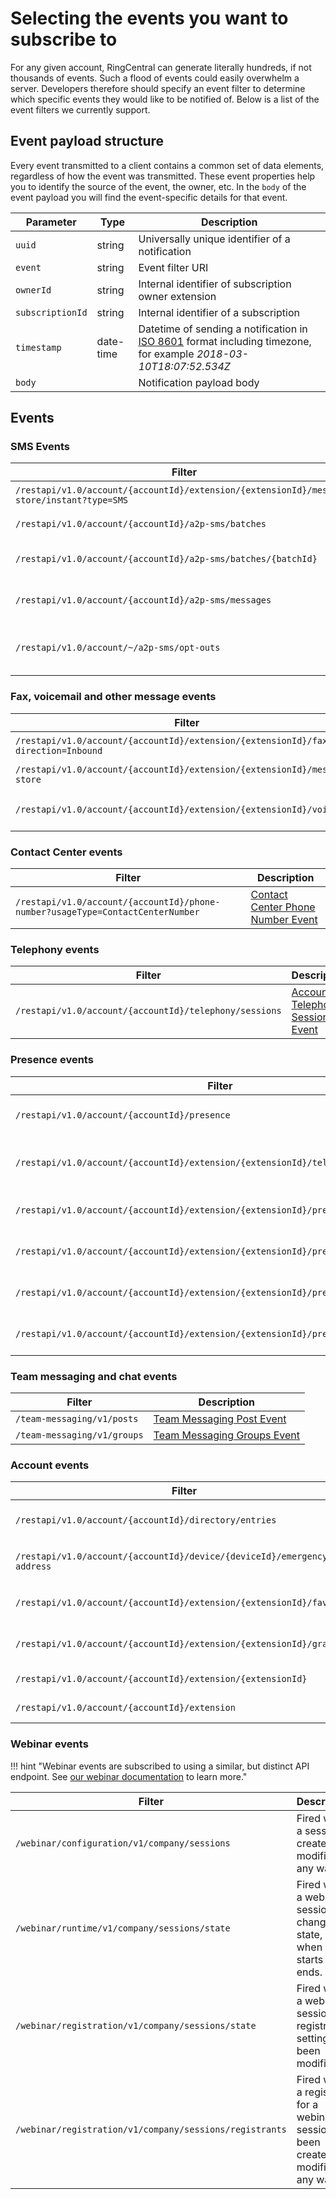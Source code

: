 # Selecting the events you want to subscribe to

For any given account, RingCentral can generate literally hundreds, if not thousands of events. Such a flood of events could easily overwhelm a server. Developers therefore should specify an event filter to determine which specific events they would like to be notified of. Below is a list of the event filters we currently support. 

## Event payload structure

Every event transmitted to a client contains a common set of data elements, regardless of how the event was transmitted. These event properties help you to identify the source of the event, the owner, etc. In the `body` of the event payload you will find the event-specific details for that event. 

| Parameter | Type | Description |
|-----------|------|-------------|
| `uuid` | string | Universally unique identifier of a notification |
| `event` | string | Event filter URI |
| `ownerId`	| string | Internal identifier of subscription owner extension |
| `subscriptionId` | string | Internal identifier of a subscription |
| `timestamp` | date-time | Datetime of sending a notification in [ISO 8601](https://en.wikipedia.org/wiki/ISO_8601) format including timezone, for example *2018-03-10T18:07:52.534Z* |
| `body` | | Notification payload body |

## Events

### SMS Events

| Filter | Description |
|--------|-------------|
| `/restapi/v1.0/account/{accountId}/extension/{extensionId}/message-store/instant?type=SMS` | [Inbound SMS Event](./instant-message/) |
| `/restapi/v1.0/account/{accountId}/a2p-sms/batches` | [Message Batch Event](./message-batch/) |
| `/restapi/v1.0/account/{accountId}/a2p-sms/batches/{batchId}` | [Specific Message Batch Event](./specific-message-batch/) |
| `/restapi/v1.0/account/{accountId}/a2p-sms/messages` | [Batch Messages Event](./batch-messages/) |
| `/restapi/v1.0/account/~/a2p-sms/opt-outs` | [Batch Message Opt-Out Event](./batch-message-optout/) |

### Fax, voicemail and other message events

| Filter | Description |
|--------|-------------|
| `/restapi/v1.0/account/{accountId}/extension/{extensionId}/fax?direction=Inbound` | [Inbound Fax Event](./fax-message/) |
| `/restapi/v1.0/account/{accountId}/extension/{extensionId}/message-store` | [Message Event](./message/) |
| `/restapi/v1.0/account/{accountId}/extension/{extensionId}/voicemail` | [Voicemail Message Event](./voicemail-message/) |

### Contact Center events

| Filter | Description |
|--------|-------------|
| `/restapi/v1.0/account/{accountId}/phone-number?usageType=ContactCenterNumber` | [Contact Center Phone Number Event](./contact-center-phone-number/) |

### Telephony events

| Filter | Description |
|--------|-------------|
| `/restapi/v1.0/account/{accountId}/telephony/sessions` | [Account Telephony Sessions Event](./account-telephony-sessions/) |

### Presence events

| Filter | Description |
|--------|-------------|
| `/restapi/v1.0/account/{accountId}/presence` | [Account Presence Event](./account-presence/) |
| `/restapi/v1.0/account/{accountId}/extension/{extensionId}/telephony/sessions` | [Extension Telephony Sessions Event](./extension-telephony-sessions/) |
| `/restapi/v1.0/account/{accountId}/extension/{extensionId}/presence/dnd` | [Extension DND Status Event](./extension-dnd-status/) |
| `/restapi/v1.0/account/{accountId}/extension/{extensionId}/presence` | [Extension Presence Event](./extension-presence-event/) |
| `/restapi/v1.0/account/{accountId}/extension/{extensionId}/presence/line/presence` | [Extension Presence Event](./extension-presence/) |
| `/restapi/v1.0/account/{accountId}/extension/{extensionId}/presence/line` | [Extension Presence Line Event](./extension-presence-line/) |

### Team messaging and chat events

| Filter | Description |
|--------|-------------|
| `/team-messaging/v1/posts`  | [Team Messaging Post Event](./post/) |
| `/team-messaging/v1/groups` | [Team Messaging Groups Event](./chat/) |

### Account events

| Filter | Description |
|--------|-------------|
| `/restapi/v1.0/account/{accountId}/directory/entries` | [Company Directory Event](./company-directory/) |
| `/restapi/v1.0/account/{accountId}/device/{deviceId}/emergency-address` | [Emergency Address Event](./emergency-address/) |
| `/restapi/v1.0/account/{accountId}/extension/{extensionId}/favorite` | [Extension Favorites Event](./extension-favorites/) |
| `/restapi/v1.0/account/{accountId}/extension/{extensionId}/grant` | [Extension Grant List Event](./extension-grant-list/) |
| `/restapi/v1.0/account/{accountId}/extension/{extensionId} ` | [Extension Info Event](./extension-info/) |
| `/restapi/v1.0/account/{accountId}/extension` | [Extension List Event](./extension-list/) |

### Webinar events

!!! hint "Webinar events are subscribed to using a similar, but distinct API endpoint. See [our webinar documentation](../../webinar/events/) to learn more."

| Filter                                                  | Description                                                                            |
|---------------------------------------------------------|----------------------------------------------------------------------------------------|
| `/webinar/configuration/v1/company/sessions`            | Fired when a session is created or modified in any way.                                |
| `/webinar/runtime/v1/company/sessions/state`            | Fired when a webinar session has changed its state, e.g. when it starts and ends.      |
| `/webinar/registration/v1/company/sessions/state`       | Fired when a webinar session's registration setting has been modified.                 |
| `/webinar/registration/v1/company/sessions/registrants` | Fired when a registrant for a webinar session has been created or modified in any way. |
